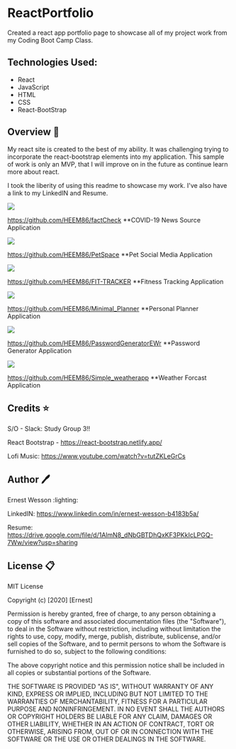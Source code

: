 # ReactPortfolio

Created a react app portfolio page to showcase all of my project work from my 
Coding Boot Camp Class. 


## Technologies Used:

- React
- JavaScript
- HTML
- CSS
- React-BootStrap


## Overview :dash:

My react site is created to the best of my ability. It was challenging trying to incorporate the react-bootstrap elements into my application. This sample of work is only an MVP, that I will improve on in the future as continue learn more about react. 

I took the liberity of using this readme to showcase my work. I've also have a link to my LinkedIN and Resume. 



![](https://i.ibb.co/cD8BDrQ/covid-pronto-1.png)

https://github.com/HEEM86/factCheck  **COVID-19 News Source Application


![](https://i.ibb.co/dW8z6mV/petspace.png)

https://github.com/HEEM86/PetSpace  **Pet Social Media Application


![](https://i.ibb.co/fphQFVL/fittracker.png)

https://github.com/HEEM86/FIT-TRACKER **Fitness Tracking Application


![](https://i.ibb.co/JscGYQv/Planner-project.png)

https://github.com/HEEM86/Minimal_Planner **Personal Planner Application


![](https://i.ibb.co/wwghLnX/pass-gen-project.png)

https://github.com/HEEM86/PasswordGeneratorEWr **Password Generator Application


![](https://i.ibb.co/Cpd0Zvb/weather-project.png)

https://github.com/HEEM86/Simple_weatherapp   **Weather Forcast Application




## Credits :star:

S/O - Slack: Study Group 3!!

React Bootstrap - https://react-bootstrap.netlify.app/

Lofi Music: https://www.youtube.com/watch?v=tutZKLeGrCs

## Author :pen:

Ernest Wesson :lighting:

LinkedIN: https://www.linkedin.com/in/ernest-wesson-b4183b5a/

Resume:   https://drive.google.com/file/d/1AlmN8_dNbGBTDhQxKF3PKkIcLPGQ-7Ww/view?usp=sharing


## License :clipboard:


MIT License

Copyright (c) [2020] [Ernest]

Permission is hereby granted, free of charge, to any person obtaining a copy
of this software and associated documentation files (the "Software"), to deal
in the Software without restriction, including without limitation the rights
to use, copy, modify, merge, publish, distribute, sublicense, and/or sell
copies of the Software, and to permit persons to whom the Software is
furnished to do so, subject to the following conditions:

The above copyright notice and this permission notice shall be included in all
copies or substantial portions of the Software.

THE SOFTWARE IS PROVIDED "AS IS", WITHOUT WARRANTY OF ANY KIND, EXPRESS OR
IMPLIED, INCLUDING BUT NOT LIMITED TO THE WARRANTIES OF MERCHANTABILITY,
FITNESS FOR A PARTICULAR PURPOSE AND NONINFRINGEMENT. IN NO EVENT SHALL THE
AUTHORS OR COPYRIGHT HOLDERS BE LIABLE FOR ANY CLAIM, DAMAGES OR OTHER
LIABILITY, WHETHER IN AN ACTION OF CONTRACT, TORT OR OTHERWISE, ARISING FROM,
OUT OF OR IN CONNECTION WITH THE SOFTWARE OR THE USE OR OTHER DEALINGS IN THE
SOFTWARE.